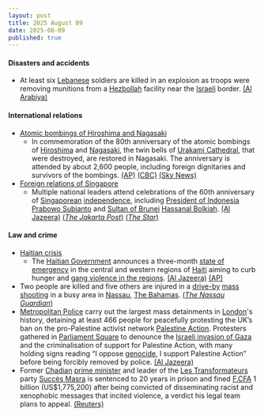 ```yaml
---
layout: post
title: 2025 August 09
date: 2025-08-09
published: true
---
```



#### Disasters and accidents

* At least six [Lebanese](https://en.wikipedia.org/wiki/Lebanon "Lebanon") soldiers are killed in an explosion as troops were removing munitions from a [Hezbollah](https://en.wikipedia.org/wiki/Hezbollah "Hezbollah") facility near the [Israeli](https://en.wikipedia.org/wiki/Israel%E2%80%93Lebanon_border "Israel–Lebanon border") border. [(Al Arabiya)](https://english.alarabiya.net/News/middle-east/2025/08/09/munitions-blast-in-hezbollah-site-kills-5-lebanese-troops-military-source-)

#### International relations

* [Atomic bombings of Hiroshima and Nagasaki](https://en.wikipedia.org/wiki/Atomic_bombings_of_Hiroshima_and_Nagasaki "Atomic bombings of Hiroshima and Nagasaki")
  * In commemoration of the 80th anniversary of the atomic bombings of [Hiroshima](https://en.wikipedia.org/wiki/Hiroshima "Hiroshima") and [Nagasaki](https://en.wikipedia.org/wiki/Nagasaki "Nagasaki"), the twin bells of [Urakami Cathedral](https://en.wikipedia.org/wiki/Urakami_Cathedral "Urakami Cathedral"), that were destroyed, are restored in Nagasaki. The anniversary is attended by about 2,600 people, including foreign dignitaries and survivors of the bombings. [(AP)](https://apnews.com/article/japan-nagasaki-atomic-bombing-anniversary-wwii-ceremony-409af035fc6ca4834f5102592e8d464b) [(CBC)](https://www.cbc.ca/news/world/japan-hiroshima-80th-anniversary-august-9-1.7605183) [(Sky News)](https://news.sky.com/story/survivors-relatives-pledge-to-make-nagasaki-the-last-ever-atomic-bomb-site-on-80th-anniversary-13408947)
* [Foreign relations of Singapore](https://en.wikipedia.org/wiki/Foreign_relations_of_Singapore "Foreign relations of Singapore")
  * Multiple national leaders attend celebrations of the 60th anniversary of [Singaporean](https://en.wikipedia.org/wiki/Singapore "Singapore") [independence](https://en.wikipedia.org/wiki/Independence_of_Singapore_Agreement_1965 "Independence of Singapore Agreement 1965"), including [President of Indonesia](https://en.wikipedia.org/wiki/President_of_Indonesia "President of Indonesia") [Prabowo Subianto](https://en.wikipedia.org/wiki/Prabowo_Subianto "Prabowo Subianto") and [Sultan of Brunei](https://en.wikipedia.org/wiki/Sultan_of_Brunei "Sultan of Brunei") [Hassanal Bolkiah](https://en.wikipedia.org/wiki/Hassanal_Bolkiah "Hassanal Bolkiah"). [(Al Jazeera)](https://www.aljazeera.com/news/2025/8/9/singapore-celebrates-success-on-60th-anniversary-but-challenges-loom-ahead) [(*The Jakarta Post*)](https://www.thejakartapost.com/world/2025/08/10/prabowo-joins-singapores-national-day-parade.html) [(*The Star*)](https://www.thestar.com.my/news/nation/2025/08/09/zahid-arrives-in-singapore-for-the-2025-singapore-national-day-parade)

#### Law and crime

* [Haitian crisis](https://en.wikipedia.org/wiki/Haitian_crisis "Haitian crisis")
  * The [Haitian Government](https://en.wikipedia.org/wiki/Haitian_Government "Haitian Government") announces a three-month [state of emergency](https://en.wikipedia.org/wiki/State_of_emergency "State of emergency") in the central and western regions of [Haiti](https://en.wikipedia.org/wiki/Haiti "Haiti") aiming to curb hunger and [gang violence in the regions](https://en.wikipedia.org/wiki/Haitian_conflict_%282020-Present%29 "Haitian conflict (2020-Present)"). [(Al Jazeera)](https://www.aljazeera.com/news/2025/8/9/haiti-declares-three-month-state-of-emergency-as-gang-violence-spikes) [(AP)](https://apnews.com/article/haiti-state-of-emergency-gangs-west-artibonite-5afeb9b859928436eaf4c362fbb91489)
* Two people are killed and five others are injured in a [drive-by](https://en.wikipedia.org/wiki/Drive-by_shooting "Drive-by shooting") [mass shooting](https://en.wikipedia.org/wiki/Mass_shooting "Mass shooting") in a busy area in [Nassau](https://en.wikipedia.org/wiki/Nassau%2C_The_Bahamas "Nassau, The Bahamas"), [The Bahamas](https://en.wikipedia.org/wiki/The_Bahamas "The Bahamas"). [(*The Nassau Guardian*)](https://www.thenassauguardian.com/news/two-dead-five-others-injured-in-shooting/article_7f07d912-d6d4-4fbf-9434-dc0ebb85b88c.html)
* [Metropolitan Police](https://en.wikipedia.org/wiki/Metropolitan_Police "Metropolitan Police") carry out the largest mass detainments in [London](https://en.wikipedia.org/wiki/London "London")'s history, detaining at least 466 people for peacefully protesting the UK’s ban on the pro-Palestine activist network [Palestine Action](https://en.wikipedia.org/wiki/Palestine_Action "Palestine Action"). Protesters gathered in [Parliament Square](https://en.wikipedia.org/wiki/Parliament_Square "Parliament Square") to denounce the [Israeli invasion of Gaza](https://en.wikipedia.org/wiki/Israeli_invasion_of_Gaza "Israeli invasion of Gaza") and the criminalisation of support for Palestine Action, with many holding signs reading “I oppose [genocide](https://en.wikipedia.org/wiki/Gaza_genocide "Gaza genocide"), I support Palestine Action” before being forcibly removed by police. [(Al Jazeera)](https://www.aljazeera.com/news/2025/8/9/uk-police-arrest-at-least-200-in-palestine-action-protest-in-london)
* Former [Chadian](https://en.wikipedia.org/wiki/Chad "Chad") [prime minister](https://en.wikipedia.org/wiki/Prime_minister_of_Chad "Prime minister of Chad") and leader of the [Les Transformateurs](https://en.wikipedia.org/wiki/Les_Transformateurs "Les Transformateurs") party [Succès Masra](https://en.wikipedia.org/wiki/Succ%C3%A8s_Masra "Succès Masra") is sentenced to 20 years in prison and fined [F.CFA](https://en.wikipedia.org/wiki/Central_African_CFA_franc "Central African CFA franc") 1 billion (US$1,775,200) after being convicted of disseminating racist and xenophobic messages that incited violence, a verdict his legal team plans to appeal. [(Reuters)](https://www.reuters.com/world/africa/chads-former-pm-opposition-leader-sentenced-20-years-2025-08-09/)
